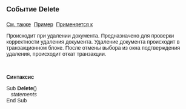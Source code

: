 ﻿<html>
<head>
<title>Системное событие Delete</title>
</head>

<body>

<p><strong><font size="4" face="Arial">Событие Delete<br>
<br>
</font></strong><font face="Arial"><a href="../scriptstproced.html">См. 
также</a>&nbsp; <a href="../Examples/E_Delete.html">Пример</a>&nbsp; <a
href="../Defs/doc.html">Применяется к</a></font></p>

<p class="label"><font face="Arial">Происходит при удалении документа. 
Предназначено для проверки корректности удаления документа. Удаление документа 
происходит в транзакционном блоке. После отмены выбора из окна подтверждения 
удаления, происходит откат транзакции.</font></p>

<p class="label">&nbsp;</p>

<p class="label"><font face="Arial"><b>Синтаксис</b></font></p>

<p><font face="Arial">Sub <strong>Delete</strong>()<br>
<em>&nbsp;&nbsp; statements</em><br>
End Sub</font></p>
</body>
</html>
